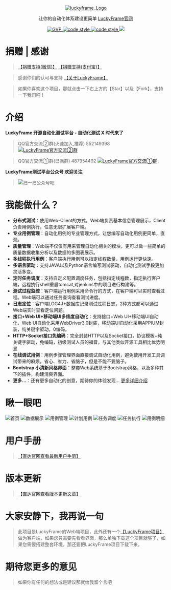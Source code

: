 <p align="center">
  <a href="http://www.luckyframe.cn">
   <img alt="luckyframe_Logo" src="https://gitee.com/uploads/images/2018/0109/092746_9f6c55ac_1215415.png">
  </a>
</p>

<p align="center">
  让你的自动化体系建设更简单    
  <a href="http://www.luckyframe.cn">
    LuckyFrame官网
  </a>
</p>
 
<p align="center">
  <a href="https://gitee.com/seagull1985/LuckyFrameWeb/stargazers">
    <img alt="GVP" src="https://gitee.com/seagull1985/LuckyFrameWeb/badge/star.svg?theme=gvp">
  </a>
  <a href="#">
   <img alt="code style" src="https://img.shields.io/badge/%20LICENSE-AGPL--3.0-blue.svg">
  </a>
  <a href="#">
   <img alt="code style" src="https://img.shields.io/badge/BUILD-PASSING-green.svg">
  </a>
  <a href="http://git.oschina.net/seagull1985/LuckyFrameWeb/releases">
   <img src="https://img.shields.io/badge/LuckyFrame-V3.4 releases-green.svg" >
  </a>
</p>

# 捐赠 | 感谢
> [【捐赠支持(微信)】](https://git.oschina.net/uploads/images/2017/0913/175706_f58b543b_1215415.jpeg)  [【捐赠支持(支付宝)】](https://git.oschina.net/uploads/images/2017/0913/175750_e96add72_1215415.jpeg)

> 感谢你们的认可与支持    [【关于LuckyFrame】](http://www.luckyframe.cn/page/aboutme.html)

> 如果你喜欢这个项目，那就点击一下右上方的【Star】以及【Fork】，支持一下我们吧！

# 介绍

**LuckyFrame 开源自动化测试平台 - 自动化测试 X 时代来了**
> QQ官方交流②群(火速加入,推荐) 552149398 <a target="_blank" href="https://qm.qq.com/cgi-bin/qm/qr?k=iQQnUSj952rB3b-3qeRCi3vugVoJ0XLK&jump_from=webapi"><img border="0" src="//pub.idqqimg.com/wpa/images/group.png" alt="LuckyFrame官方交流②群" title="LuckyFrame官方交流②群"></a>

> QQ官方交流①群(已满群) 487954492 <a target="_blank" href="https://qm.qq.com/cgi-bin/qm/qr?k=WXalHSZwm5LotDLOyBMDJ8Y8AihyrSgJ&jump_from=webapi"><img border="0" src="//pub.idqqimg.com/wpa/images/group.png" alt="LuckyFrame官方交流①群" title="LuckyFrame官方交流①群"></a>
 
**LuckyFrame测试平台公众号  欢迎关注**
> <img alt="扫一扫公众号吧" src="https://gitee.com/uploads/images/2018/0108/100931_2a461a5d_1215415.jpeg">

# 我能做什么？

- **分布式测试**：使用Web-Client的方式，Web端负责基本信息管理展示，Client负责用例执行，任意无限扩展客户端。
- **专业用例管理**：自动化用例的专业管理方式，让您编写自动化用例更简单，直观。
- **质量管理**：Web端不仅仅有用来管理自动化相关的模块，更可以做一些简单的质量数据收集分析以及数据的多图表展示。
- **多线程执行用例**：客户端执行用例可以指定线程数量，用例运行更快速。
- **多语言驱动**：支持JAVA以及Python语言编写测试驱动，自动化测试手段更加灵活多变。
- **定时任务调度**：支持自定义配置调度任务，包括指定线程数，指定执行客户端，远程执行shell重启tomcat,对jenkins中的项目进行构建等。
- **测试过程监控**：客户端运行用例采用命令行的方式，在客户端可以实时查看过程。Web端可以通过任务查询查看测试进度。
- **日志定位**：客户端LOG4J+数据库记录测试过程日志，2种方式都可以通过Web端实时查看定位问题。
- **接口+Web UI+移动端UI多纬度自动化**：支持接口+Web UI+移动端UI自动化，Web UI自动化采用WebDriver3.0封装，移动端UI自动化采用APPIUM封装，纯关键字驱动，0编码。
- **HTTP+Socket接口免编码**：完全封装HTTP以及Socket接口，协议模板+纯关键字驱动，免编码，初级测试人员的福音，与其他类似开源工具相比优势明显
- **在线调试用例**：用例步骤管理界面直接调试自动化用例，避免使用开发工具调试带来的麻烦，省心、省力、省脑子，但是不能不要脑子。
- **Bootstrap 小清新风格界面**：整套Web系统基于Bootstrap风格，以及多种其下的插件，构建清爽界面。
- **更多...**：还有更多自动化的创意，期待你的体验发现...       <a href="https://git.oschina.net/seagull1985/LuckyFrameWeb/wikis/pages?title=项目介绍&parent=项目信息">更多详细介绍</a>

# 瞅一眼吧

![首页](https://images.gitee.com/uploads/images/2019/0611/173415_00d4017e_1215415.png "首页.png")
![数据展示](https://images.gitee.com/uploads/images/2019/0611/173438_76b3d394_1215415.jpeg "数据展示.jpg")
![用例管理](https://images.gitee.com/uploads/images/2019/0611/173454_0201b647_1215415.jpeg "用例管理.jpg")
![计划用例](https://images.gitee.com/uploads/images/2019/0611/173512_d09b21a8_1215415.jpeg "计划用例.jpg")
![任务调度](https://images.gitee.com/uploads/images/2019/0611/173536_36d4b1d9_1215415.jpeg "任务调度.jpg")
![任务执行](https://images.gitee.com/uploads/images/2019/0611/173555_74ee4629_1215415.jpeg "任务执行.jpg")
![用例明细](https://images.gitee.com/uploads/images/2019/0611/173617_f3c5e38d_1215415.jpeg "用例明细.jpg")

# 用户手册
> [【直达官网查看最新用户手册】](http://www.luckyframe.cn/book/yhsc/syschyy-24.html)

# 版本更新
> [【直达官网查看版本更新文章】](http://www.luckyframe.cn/dynamic.html)

# 大家安静下，我再说一句
> 此项目是LuckyFrame的Web端项目，此外还有一个[【LuckyFrame项目】](https://gitee.com/seagull1985/LuckyFrameClient)做为客户端，如果您只需要先看看界面，那么单独下载这个项目就够了，如果您需要搭建整套环境，那还要把LuckyFrame项目下载下来。

# 期待您更多的意见

> 如果你有任何的想法或是建议那就给我留个言吧
